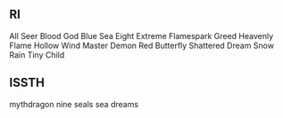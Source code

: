 
## RI
All Seer
Blood God
Blue Sea
Eight Extreme
Flamespark
Greed
Heavenly Flame
Hollow Wind
Master Demon
Red Butterfly
Shattered Dream
Snow Rain
Tiny Child


## ISSTH
mythdragon
nine seals
sea dreams
